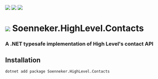 ﻿[![](https://img.shields.io/nuget/v/soenneker.highlevel.contacts.svg?style=for-the-badge)](https://www.nuget.org/packages/soenneker.highlevel.contacts/)
[![](https://img.shields.io/github/actions/workflow/status/soenneker/soenneker.highlevel.contacts/publish-package.yml?style=for-the-badge)](https://github.com/soenneker/soenneker.highlevel.contacts/actions/workflows/publish-package.yml)
[![](https://img.shields.io/nuget/dt/soenneker.highlevel.contacts.svg?style=for-the-badge)](https://www.nuget.org/packages/soenneker.highlevel.contacts/)

# ![](https://user-images.githubusercontent.com/4441470/224455560-91ed3ee7-f510-4041-a8d2-3fc093025112.png) Soenneker.HighLevel.Contacts
### A .NET typesafe implementation of High Level's contact API

## Installation

```
dotnet add package Soenneker.HighLevel.Contacts
```
